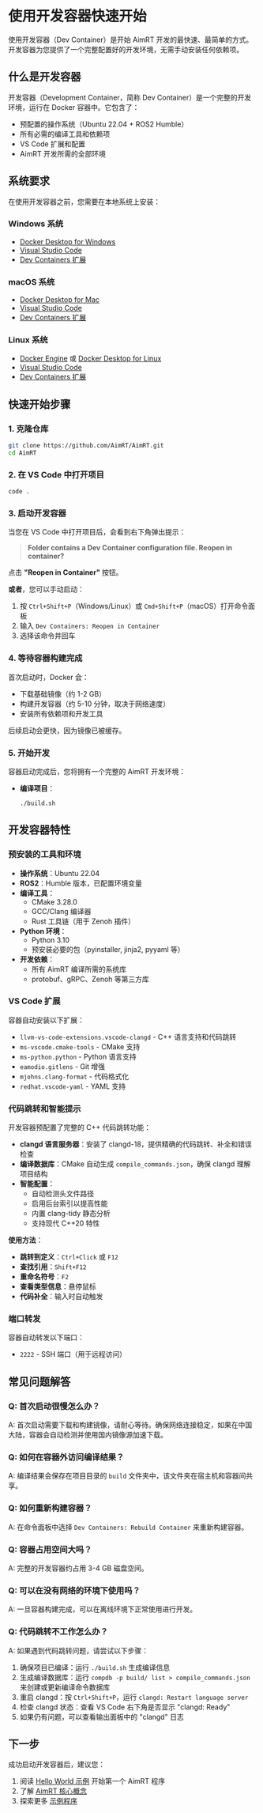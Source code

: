 # 使用开发容器快速开始

使用开发容器（Dev Container）是开始 AimRT 开发的最快速、最简单的方式。开发容器为您提供了一个完整配置好的开发环境，无需手动安装任何依赖项。

## 什么是开发容器

开发容器（Development Container，简称 Dev Container）是一个完整的开发环境，运行在 Docker 容器中。它包含了：

- 预配置的操作系统（Ubuntu 22.04 + ROS2 Humble）
- 所有必需的编译工具和依赖项
- VS Code 扩展和配置
- AimRT 开发所需的全部环境

## 系统要求

在使用开发容器之前，您需要在本地系统上安装：

### Windows 系统
- [Docker Desktop for Windows](https://docs.docker.com/desktop/install/windows-install/)
- [Visual Studio Code](https://code.visualstudio.com/)
- [Dev Containers 扩展](https://marketplace.visualstudio.com/items?itemName=ms-vscode-remote.remote-containers)

### macOS 系统
- [Docker Desktop for Mac](https://docs.docker.com/desktop/install/mac-install/)
- [Visual Studio Code](https://code.visualstudio.com/)
- [Dev Containers 扩展](https://marketplace.visualstudio.com/items?itemName=ms-vscode-remote.remote-containers)

### Linux 系统
- [Docker Engine](https://docs.docker.com/engine/install/) 或 [Docker Desktop for Linux](https://docs.docker.com/desktop/install/linux-install/)
- [Visual Studio Code](https://code.visualstudio.com/)
- [Dev Containers 扩展](https://marketplace.visualstudio.com/items?itemName=ms-vscode-remote.remote-containers)

## 快速开始步骤

### 1. 克隆仓库

```bash
git clone https://github.com/AimRT/AimRT.git
cd AimRT
```

### 2. 在 VS Code 中打开项目

```bash
code .
```

### 3. 启动开发容器

当您在 VS Code 中打开项目后，会看到右下角弹出提示：

> **Folder contains a Dev Container configuration file. Reopen in container?**

点击 **"Reopen in Container"** 按钮。

**或者**，您可以手动启动：

1. 按 `Ctrl+Shift+P`（Windows/Linux）或 `Cmd+Shift+P`（macOS）打开命令面板
2. 输入 `Dev Containers: Reopen in Container`
3. 选择该命令并回车

### 4. 等待容器构建完成

首次启动时，Docker 会：
- 下载基础镜像（约 1-2 GB）
- 构建开发容器（约 5-10 分钟，取决于网络速度）
- 安装所有依赖项和开发工具

后续启动会更快，因为镜像已被缓存。

### 5. 开始开发

容器启动完成后，您将拥有一个完整的 AimRT 开发环境：

- **编译项目**：
  ```bash
  ./build.sh
  ```


## 开发容器特性

### 预安装的工具和环境

- **操作系统**：Ubuntu 22.04
- **ROS2**：Humble 版本，已配置环境变量
- **编译工具**：
  - CMake 3.28.0
  - GCC/Clang 编译器
  - Rust 工具链（用于 Zenoh 插件）
- **Python 环境**：
  - Python 3.10
  - 预安装必要的包（pyinstaller, jinja2, pyyaml 等）
- **开发依赖**：
  - 所有 AimRT 编译所需的系统库
  - protobuf、gRPC、Zenoh 等第三方库

### VS Code 扩展

容器自动安装以下扩展：
- `llvm-vs-code-extensions.vscode-clangd` - C++ 语言支持和代码跳转
- `ms-vscode.cmake-tools` - CMake 支持
- `ms-python.python` - Python 语言支持
- `eamodio.gitlens` - Git 增强
- `mjohns.clang-format` - 代码格式化
- `redhat.vscode-yaml` - YAML 支持

### 代码跳转和智能提示

开发容器预配置了完整的 C++ 代码跳转功能：

- **clangd 语言服务器**：安装了 clangd-18，提供精确的代码跳转、补全和错误检查
- **编译数据库**：CMake 自动生成 `compile_commands.json`，确保 clangd 理解项目结构
- **智能配置**：
  - 自动检测头文件路径
  - 启用后台索引以提高性能
  - 内置 clang-tidy 静态分析
  - 支持现代 C++20 特性

**使用方法**：
- **跳转到定义**：`Ctrl+Click` 或 `F12`
- **查找引用**：`Shift+F12`
- **重命名符号**：`F2`
- **查看类型信息**：悬停鼠标
- **代码补全**：输入时自动触发

### 端口转发

容器自动转发以下端口：
- `2222` - SSH 端口（用于远程访问）

## 常见问题解答

### Q: 首次启动很慢怎么办？
A: 首次启动需要下载和构建镜像，请耐心等待。确保网络连接稳定，如果在中国大陆，容器会自动检测并使用国内镜像源加速下载。

### Q: 如何在容器外访问编译结果？
A: 编译结果会保存在项目目录的 `build` 文件夹中，该文件夹在宿主机和容器间共享。

### Q: 如何重新构建容器？
A: 在命令面板中选择 `Dev Containers: Rebuild Container` 来重新构建容器。

### Q: 容器占用空间大吗？
A: 完整的开发容器约占用 3-4 GB 磁盘空间。

### Q: 可以在没有网络的环境下使用吗？
A: 一旦容器构建完成，可以在离线环境下正常使用进行开发。

### Q: 代码跳转不工作怎么办？
A: 如果遇到代码跳转问题，请尝试以下步骤：
1. 确保项目已编译：运行 `./build.sh` 生成编译信息
2. 生成编译数据库：运行 `compdb -p build/ list > compile_commands.json` 来创建或更新编译命令数据库
3. 重启 clangd：按 `Ctrl+Shift+P`，运行 `clangd: Restart language server`
4. 检查 clangd 状态：查看 VS Code 右下角是否显示 "clangd: Ready"
5. 如果仍有问题，可以查看输出面板中的 "clangd" 日志

## 下一步

成功启动开发容器后，建议您：

1. 阅读 [Hello World 示例](helloworld_cpp.md) 开始第一个 AimRT 程序
2. 了解 [AimRT 核心概念](../concepts/concepts.md)
3. 探索更多 [示例程序](../examples/examples_cpp.md)

